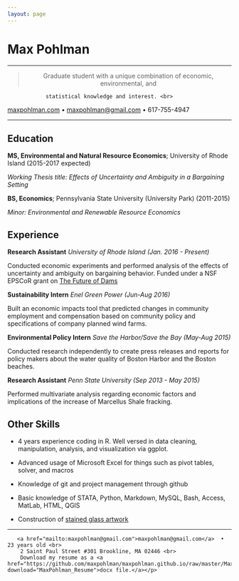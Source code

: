 ```yaml
---
layout: page
---
```

Max Pohlman
============

----

><p align="center">Graduate student with a unique combination of economic, environmental, and 
  				statistical knowledge and interest. <br>
<a href="maxpohlman.com">maxpohlman.com</a>  •   <a href="mailto:maxpohlman@gmail.com">maxpohlman@gmail.com</a>  •  617-755-4947 </p>

----

Education
---------


**MS, Environmental and Natural Resource Economics**; University of Rhode Island (2015-2017 expected)

*Working Thesis title: Effects of Uncertainty and Ambiguity in a Bargaining Setting*

**BS, Economics**; Pennsylvania State University (University Park) (2011-2015)

*Minor: Environmental and Renewable Resource Economics*

Experience
----------

**Research Assistant**
*University of Rhode Island (Jan. 2016 - Present)*

Conducted economic experiments and performed analysis of the effects of uncertainty
and ambiguity on bargaining behavior. Funded under a NSF EPSCoR grant on [The Future of Dams](https://nsf.gov/awardsearch/showAward?AWD_ID=1539071)

**Sustainability Intern**
*Enel Green Power (Jun-Aug 2016)*

Built an economic impacts tool that predicted changes in community employment
and compensation based on community policy and specifications of company planned wind farms.

**Environmental Policy Intern**
*Save the Harbor/Save the Bay  (May-Aug 2015)*

Conducted research independently to create press releases and reports for policy makers about the water
quality of Boston Harbor and the Boston beaches.

**Research Assistant**
*Penn State University  (Sep 2013 - May 2015)*

Performed multivariate analysis regarding economic factors and implications of the increase
of Marcellus Shale fracking. 
 
Other Skills
--------------------

* 4 years experience coding in R. Well versed in data cleaning, manipulation,
analysis, and visualization via ggplot.

* Advanced usage of Microsoft Excel for things such as pivot tables, solver, and macros

* Knowledge of git and project management through github

* Basic knowledge of STATA, Python, Markdown, MySQL, Bash, Access, MatLab, HTML, QGIS

* Construction of [stained glass artwork](http://www.maxpohlman.com/stainedglass) 

----

><p align="center">
       <a href="mailto:maxpohlman@gmail.com">maxpohlman@gmail.com</a>  • 23 years old <br>
		2 Saint Paul Street #301 Brookline, MA 02446 <br>
		Download my resume as a <a href="https://github.com/maxpohlman/maxpohlman.github.io/raw/master/MaxPohlman_Resume.docx" download="MaxPohlman_Resume">docx file.</a></p>


